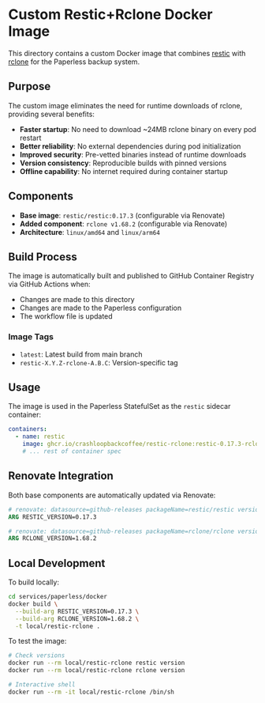 # Custom Restic+Rclone Docker Image

This directory contains a custom Docker image that combines [restic](https://restic.net/) with [rclone](https://rclone.org/) for the Paperless backup system.

## Purpose

The custom image eliminates the need for runtime downloads of rclone, providing several benefits:

- **Faster startup**: No need to download ~24MB rclone binary on every pod restart
- **Better reliability**: No external dependencies during pod initialization
- **Improved security**: Pre-vetted binaries instead of runtime downloads
- **Version consistency**: Reproducible builds with pinned versions
- **Offline capability**: No internet required during container startup

## Components

- **Base image**: `restic/restic:0.17.3` (configurable via Renovate)
- **Added component**: `rclone v1.68.2` (configurable via Renovate)
- **Architecture**: `linux/amd64` and `linux/arm64`

## Build Process

The image is automatically built and published to GitHub Container Registry via GitHub Actions when:

- Changes are made to this directory
- Changes are made to the Paperless configuration
- The workflow file is updated

### Image Tags

- `latest`: Latest build from main branch
- `restic-X.Y.Z-rclone-A.B.C`: Version-specific tag

## Usage

The image is used in the Paperless StatefulSet as the `restic` sidecar container:

```yaml
containers:
  - name: restic
    image: ghcr.io/crashloopbackcoffee/restic-rclone:restic-0.17.3-rclone-1.68.2
    # ... rest of container spec
```

## Renovate Integration

Both base components are automatically updated via Renovate:

```dockerfile
# renovate: datasource=github-releases packageName=restic/restic versioning=semver
ARG RESTIC_VERSION=0.17.3

# renovate: datasource=github-releases packageName=rclone/rclone versioning=semver
ARG RCLONE_VERSION=1.68.2
```

## Local Development

To build locally:

```bash
cd services/paperless/docker
docker build \
  --build-arg RESTIC_VERSION=0.17.3 \
  --build-arg RCLONE_VERSION=1.68.2 \
  -t local/restic-rclone .
```

To test the image:

```bash
# Check versions
docker run --rm local/restic-rclone restic version
docker run --rm local/restic-rclone rclone version

# Interactive shell
docker run --rm -it local/restic-rclone /bin/sh
```
